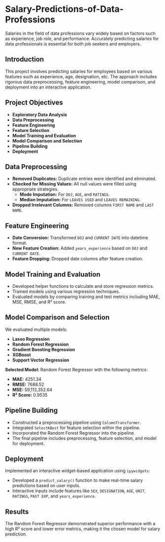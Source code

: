# Salary-Predictions-of-Data-Professions
Salaries in the field of data professions vary widely based on factors such as experience, job role, and performance. Accurately predicting salaries for data professionals is essential for both job seekers and employers.


## Introduction

This project involves predicting salaries for employees based on various features such as experience, age, designation, etc. The approach includes rigorous data preprocessing, feature engineering, model comparison, and deployment into an interactive application.

## Project Objectives

- **Exploratory Data Analysis**
- **Data Preprocessing**
- **Feature Engineering**
- **Feature Selection**
- **Model Training and Evaluation**
- **Model Comparison and Selection**
- **Pipeline Building**
- **Deployment**

## Data Preprocessing

- **Removed Duplicates:** Duplicate entries were identified and eliminated.
- **Checked for Missing Values:** All null values were filled using appropriate strategies.
  - **Mode Imputation:** For `DOJ`, `AGE`, and `RATINGS`.
  - **Median Imputation:** For `LEAVES USED` and `LEAVES REMAINING`.
- **Dropped Irrelevant Columns:** Removed columns `FIRST NAME` and `LAST NAME`.

## Feature Engineering

- **Date Conversion:** Transformed `DOJ` and `CURRENT DATE` into datetime format.
- **New Feature Creation:** Added `years_experience` based on `DOJ` and `CURRENT DATE`.
- **Feature Dropping:** Dropped date columns after feature creation.

## Model Training and Evaluation

- Developed helper functions to calculate and store regression metrics.
- Trained models using various regression techniques.
- Evaluated models by comparing training and test metrics including MAE, MSE, RMSE, and R² score.

## Model Comparison and Selection

We evaluated multiple models:

- **Lasso Regression**
- **Random Forest Regression**
- **Gradient Boosting Regression**
- **XGBoost**
- **Support Vector Regression**

**Selected Model:** Random Forest Regressor with the following metrics:

- **MAE:** 4251.34
- **RMSE:** 7688.52
- **MSE:** 59,113,352.64
- **R² Score:** 0.9535

## Pipeline Building

- Constructed a preprocessing pipeline using `ColumnTransformer`.
- Integrated `SelectKBest` for feature selection within the pipeline.
- Incorporated the Random Forest Regressor into the pipeline.
- The final pipeline includes preprocessing, feature selection, and model for deployment.

## Deployment

Implemented an interactive widget-based application using `ipywidgets`:

- Developed a `predict_salary()` function to make real-time salary predictions based on user inputs.
- Interactive inputs include features like `SEX`, `DESIGNATION`, `AGE`, `UNIT`, `RATINGS`, `PAST EXP`, and `years_experience`.

## Results

The Random Forest Regressor demonstrated superior performance with a high R² score and lower error metrics, making it the chosen model for salary prediction.
